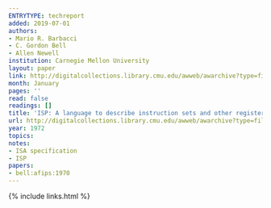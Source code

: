 ```yaml
---
ENTRYTYPE: techreport
added: 2019-07-01
authors:
- Mario R. Barbacci
- C. Gordon Bell
- Allen Newell
institution: Carnegie Mellon University
layout: paper
link: http://digitalcollections.library.cmu.edu/awweb/awarchive?type=file&item=360601
month: January
pages: ''
read: false
readings: []
title: 'ISP: A language to describe instruction sets and other register transfer systems'
url: http://digitalcollections.library.cmu.edu/awweb/awarchive?type=file&item=360601
year: 1972
topics:
notes:
- ISA specification
- ISP
papers:
- bell:afips:1970
---
```


{% include links.html %}
